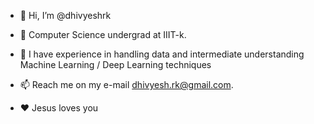 - 👋 Hi, I’m @dhivyeshrk
- 👀 Computer Science undergrad at IIIT-k.
- 🌱 I have experience in handling data and intermediate understanding Machine Learning / Deep Learning techniques

- 📫 Reach me on my e-mail dhivyesh.rk@gmail.com. 
- ❤️ Jesus loves you
<!---
dhivyeshrk/dhivyeshrk is a ✨ special ✨ repository because its `README.md` (this file) appears on your GitHub profile.
You can click the Preview link to take a look at your changes.
--->
